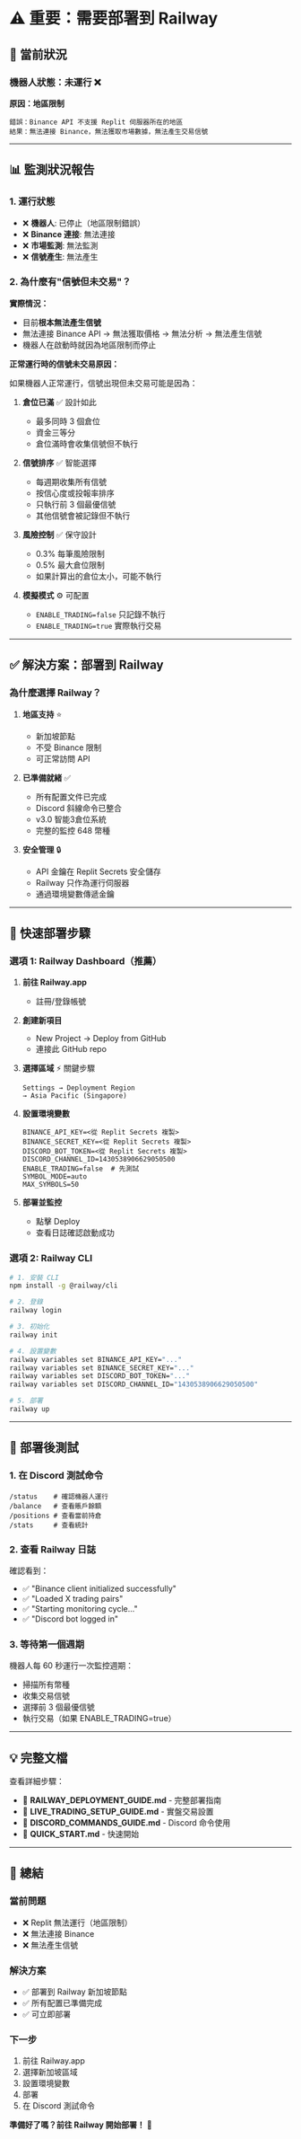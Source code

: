 # ⚠️ 重要：需要部署到 Railway

## 🔴 當前狀況

### 機器人狀態：未運行 ❌

**原因：地區限制**
```
錯誤：Binance API 不支援 Replit 伺服器所在的地區
結果：無法連接 Binance，無法獲取市場數據，無法產生交易信號
```

---

## 📊 監測狀況報告

### 1. 運行狀態
- ❌ **機器人**: 已停止（地區限制錯誤）
- ❌ **Binance 連接**: 無法連接
- ❌ **市場監測**: 無法監測
- ❌ **信號產生**: 無法產生

### 2. 為什麼有"信號但未交易"？

**實際情況：**
- 目前**根本無法產生信號**
- 無法連接 Binance API → 無法獲取價格 → 無法分析 → 無法產生信號
- 機器人在啟動時就因為地區限制而停止

**正常運行時的信號未交易原因：**

如果機器人正常運行，信號出現但未交易可能是因為：

1. **倉位已滿** ✅ 設計如此
   - 最多同時 3 個倉位
   - 資金三等分
   - 倉位滿時會收集信號但不執行

2. **信號排序** ✅ 智能選擇
   - 每週期收集所有信號
   - 按信心度或投報率排序
   - 只執行前 3 個最優信號
   - 其他信號會被記錄但不執行

3. **風險控制** ✅ 保守設計
   - 0.3% 每筆風險限制
   - 0.5% 最大倉位限制
   - 如果計算出的倉位太小，可能不執行

4. **模擬模式** ⚙️ 可配置
   - `ENABLE_TRADING=false` 只記錄不執行
   - `ENABLE_TRADING=true` 實際執行交易

---

## ✅ 解決方案：部署到 Railway

### 為什麼選擇 Railway？

1. **地區支持** ⭐
   - 新加坡節點
   - 不受 Binance 限制
   - 可正常訪問 API

2. **已準備就緒** ✅
   - 所有配置文件已完成
   - Discord 斜線命令已整合
   - v3.0 智能3倉位系統
   - 完整的監控 648 幣種

3. **安全管理** 🔒
   - API 金鑰在 Replit Secrets 安全儲存
   - Railway 只作為運行伺服器
   - 通過環境變數傳遞金鑰

---

## 🚀 快速部署步驟

### 選項 1: Railway Dashboard（推薦）

1. **前往 Railway.app**
   - 註冊/登錄帳號

2. **創建新項目**
   - New Project → Deploy from GitHub
   - 連接此 GitHub repo

3. **選擇區域** ⚡ 關鍵步驟
   ```
   Settings → Deployment Region
   → Asia Pacific (Singapore)
   ```

4. **設置環境變數**
   ```
   BINANCE_API_KEY=<從 Replit Secrets 複製>
   BINANCE_SECRET_KEY=<從 Replit Secrets 複製>
   DISCORD_BOT_TOKEN=<從 Replit Secrets 複製>
   DISCORD_CHANNEL_ID=1430538906629050500
   ENABLE_TRADING=false  # 先測試
   SYMBOL_MODE=auto
   MAX_SYMBOLS=50
   ```

5. **部署並監控**
   - 點擊 Deploy
   - 查看日誌確認啟動成功

### 選項 2: Railway CLI

```bash
# 1. 安裝 CLI
npm install -g @railway/cli

# 2. 登錄
railway login

# 3. 初始化
railway init

# 4. 設置變數
railway variables set BINANCE_API_KEY="..."
railway variables set BINANCE_SECRET_KEY="..."
railway variables set DISCORD_BOT_TOKEN="..."
railway variables set DISCORD_CHANNEL_ID="1430538906629050500"

# 5. 部署
railway up
```

---

## 📱 部署後測試

### 1. 在 Discord 測試命令

```
/status    # 確認機器人運行
/balance   # 查看賬戶餘額
/positions # 查看當前持倉
/stats     # 查看統計
```

### 2. 查看 Railway 日誌

確認看到：
- ✅ "Binance client initialized successfully"
- ✅ "Loaded X trading pairs"
- ✅ "Starting monitoring cycle..."
- ✅ "Discord bot logged in"

### 3. 等待第一個週期

機器人每 60 秒運行一次監控週期：
- 掃描所有幣種
- 收集交易信號
- 選擇前 3 個最優信號
- 執行交易（如果 ENABLE_TRADING=true）

---

## 💡 完整文檔

查看詳細步驟：
- 📖 **RAILWAY_DEPLOYMENT_GUIDE.md** - 完整部署指南
- 📖 **LIVE_TRADING_SETUP_GUIDE.md** - 實盤交易設置
- 📖 **DISCORD_COMMANDS_GUIDE.md** - Discord 命令使用
- 📖 **QUICK_START.md** - 快速開始

---

## 🎯 總結

### 當前問題
- ❌ Replit 無法運行（地區限制）
- ❌ 無法連接 Binance
- ❌ 無法產生信號

### 解決方案
- ✅ 部署到 Railway 新加坡節點
- ✅ 所有配置已準備完成
- ✅ 可立即部署

### 下一步
1. 前往 Railway.app
2. 選擇新加坡區域
3. 設置環境變數
4. 部署
5. 在 Discord 測試命令

**準備好了嗎？前往 Railway 開始部署！** 🚀

